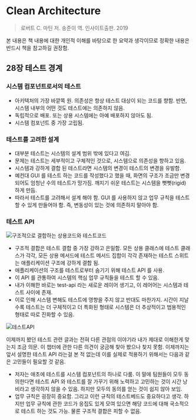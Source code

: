 # Clean Architecture
>  로버트 C. 마틴 저. 송준이 역. 인사이트출판. 2019

본 내용은 책 내용에 대한 개인적 이해를 바탕으로 한 요약과 생각이므로 정확한 내용은 반드시 책을 참고하길 권장함.


## 28장 테스트 경계
### 시스템 컴포넌트로서의 테스트
- 아키텍처의 가장 바깥쪽 원. 의존성은 항상 테스트 대상이 되는 코드를 향함. 반면, 시스템 내부의 어떤 것도 테스트에는 의존하지 않음.
- 독립적으로 배포. 또는 상용 시스템에는 아예 배포하지 않아도 됨.
- 시스템 컴포넌트 중 가장 고립됨.

### 테스트를 고려한 설계
- 대부분 테스트는 시스템의 설계 범위 밖에 있다고 여김.
- 문제는 테스트는 세부적이고 구체적인 것으로, 시스템으로 의존성을 향하고 있음.
- 시스템과 강하게 결합 된 테스트라면 시스템의 변경이 테스트의 변경을 유발함.
- 예컨대 GUI 를 테스트 하는 코드를 작성했다고 했을 때, 화면의 구조가 조금만 변경 되어도 엄청난 수의 테스트가 망가짐. 깨지기 쉬운 테스트는 시스템을 뻣뻣(rigid) 하게 만듬.
- 따라서 테스트를 고려해서 설계 해야 함. GUI 를 사용하지 않고 업무 규칙을 테스트 할 수 있게 만들어야 함. 즉, 변동성이 있는 것에 의존하지 말아야 함.

### 테스트 API
![구조적으로 결합하는 상용코드와 테스트코드](https://user-images.githubusercontent.com/13076271/66562969-b7568300-eb97-11e9-9bb6-7271e8e9c982.png)
- 구조적 결합은 테스트 결합 중 가장 강하고 은밀함. 모든 상용 클래스에 테스트 클래스가 각각, 모든 상용 메서드에 테스트 메서드 집합이 각각 존재하는 테스트 스위트는 애플리케이션 구조에 강하게 결합 됨.
- 애플리케이션의 구조를 테스트로부터 숨기기 위해 테스트 API 를 사용.
- 이 API 를 관통하여 시스템의 핵심 업무 규칙들을 테스트 할 수 있음.
- 내가 이해한 바로는 test-api 라는 새로운 레이어 생기고, 이 레어어는 시스템과 테스트 사이에 존재.
- 이로 인해 시스템 변해도 테스트에 영향을 주지 않고 반대도 마찬가지. 시간이 지날수록 테스트는 더 구체적이고 더 특화된 형태로 시스템은 더 추상적이고 범용적인 형태로 따로 진화할 수 있음.

![테스트API](https://user-images.githubusercontent.com/13076271/66562981-ba517380-eb97-11e9-9dfc-a09df356f807.png)

이제까지 봤던 테스트 관련 글과는 전혀 다른 관점의 이야기라 내가 제대로 이해한게 맞는지 조금 의문. 이 챕터에 관한 다른 의견이 궁금해 찾아 봤으나 찾지 못함.
이제까지는 앞서 설명한 테스트 API 라는걸 본 적 없는데 이를 실제로 적용하기 위해서는 다음과 같은 고민들이 필요할 것 같음.

- 저자는 애초에 테스트를 시스템 컴포넌트의 하나로 다룸. 이 말에 팀원들이 모두 동의한다면 테스트 API 와 테스트를 잘 가꾸기 위해 노력하고 고민하는 것이 시간 낭비라고 생각하지 않을 수 있음. 하지만 모두의 동의를 얻는 것이 쉽지 않아 보임.
- 업무 규칙은 굉장히 중요함. 그리고 이런 규칙의 테스트베드도 중요하다고 생각. 하지만 업무 규칙에 관한 코드가 응집도 있게 모여 있으면 해당 코드에 대해 국소적으로 테스트 하는 것도 가능. 물론 구조적 결합은 피할 수 없음.
